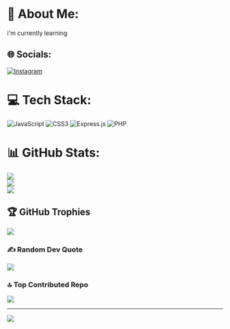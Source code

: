 # 💫 About Me:
i'm currently learning


## 🌐 Socials:
[![Instagram](https://img.shields.io/badge/Instagram-%23E4405F.svg?logo=Instagram&logoColor=white)](https://instagram.com/qsdn_thereal) 

# 💻 Tech Stack:
![JavaScript](https://img.shields.io/badge/javascript-%23323330.svg?style=for-the-badge&logo=javascript&logoColor=%23F7DF1E) ![CSS3](https://img.shields.io/badge/css3-%231572B6.svg?style=for-the-badge&logo=css3&logoColor=white) ![Express.js](https://img.shields.io/badge/express.js-%23404d59.svg?style=for-the-badge&logo=express&logoColor=%2361DAFB) ![PHP](https://img.shields.io/badge/php-%23777BB4.svg?style=for-the-badge&logo=php&logoColor=white)
# 📊 GitHub Stats:
![](https://github-readme-stats.vercel.app/api?username=Qasdanovic&theme=dark&hide_border=false&include_all_commits=true&count_private=false)<br/>
![](https://github-readme-streak-stats.herokuapp.com/?user=Qasdanovic&theme=dark&hide_border=false)<br/>
![](https://github-readme-stats.vercel.app/api/top-langs/?username=Qasdanovic&theme=dark&hide_border=false&include_all_commits=true&count_private=false&layout=compact)

## 🏆 GitHub Trophies
![](https://github-profile-trophy.vercel.app/?username=Qasdanović&theme=radical&no-frame=false&no-bg=true&margin-w=4)

### ✍️ Random Dev Quote
![](https://quotes-github-readme.vercel.app/api?type=horizontal&theme=radical)

### 🔝 Top Contributed Repo
![](https://github-contributor-stats.vercel.app/api?username=Qasdanović&limit=5&theme=dark&combine_all_yearly_contributions=true)

---
[![](https://visitcount.itsvg.in/api?id=Qasdanović&icon=0&color=0)](https://visitcount.itsvg.in)

<!-- Proudly created with GPRM ( https://gprm.itsvg.in ) -->
